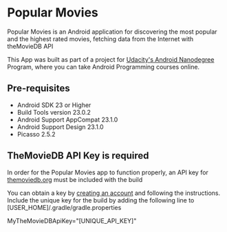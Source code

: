 # Popular Movies

Popular Movies is an Android application for discovering the most popular and the highest rated movies, fetching data from the Internet with theMovieDB API

This App was built as part of a project for [Udacity's Android Nanodegree](https://www.udacity.com/nanodegrees-new-s/nd801) Program, where you can take Android Programming courses online.

## Pre-requisites
  * Android SDK 23 or Higher
  * Build Tools version 23.0.2
  * Android Support AppCompat 23.1.0
  * Android Support Design 23.1.0
  * Picasso 2.5.2

## TheMovieDB API Key is required

In order for the Popular Movies app to function properly, an API key for [themoviedb.org](https://www.themoviedb.org/) must be included with the build

You can obtain a key by [creating an account](https://www.themoviedb.org/account/signup) and following the instructions. Include the unique key for the build by adding the following line to [USER_HOME]/.gradle/gradle.properties

MyTheMovieDBApiKey="[UNIQUE_API_KEY]"
